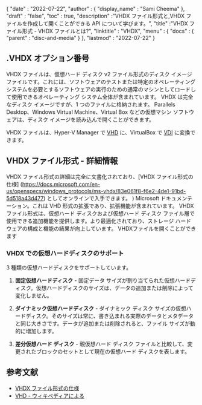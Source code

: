 {
  "date" : "2022-07-22",
  "author" : {
    "display_name" : "Sami Cheema"
},
  "draft" : "false",
   "toc" : true,
  "description" :"VHDX ファイル形式と,VHDX ファイルを作成して開くことができる API について学びます。",
  "title" :"VHDX ファイル形式 - VHDX ファイルとは?",
  "linktitle" : "VHDX",
  "menu" : {
    "docs" : {
      "parent" : "disc-and-media"
}
},
  "lastmod" : "2022-07-22"
}

## .VHDX オプション番号

VHDX ファイルは、仮想ハード ディスク v2 ファイル形式のディスク イメージ ファイルです。これには、ソフトウェアのテストまたは特定のオペレーティング システムを必要とするソフトウェアの実行のための通常のマシンとしてロードして使用できるオペレーティング システム全体が含まれています。 VHDX は完全なディスク イメージですが、1 つのファイルに格納されます。 Parallels Desktop、Windows Virtual Machine、Virtual Box などの仮想マシン ソフトウェアは、ディスク イメージを読み込んで開くことができます。

VHDX ファイルは、Hyper-V Manager で [VHD](/disc-and-media/vhd/) に、VirtualBox で [VDI](/disc-and-media/vdi/) に変換できます。

## VHDX ファイル形式 - 詳細情報

VHDX ファイル形式の詳細は完全に文書化されており、[VHDX ファイル形式の仕様] (https://docs.microsoft.com/en-us/openspecs/windows_protocols/ms-vhdx/83e061f8-f6e2-4de1-91bd-5d518a43d477) としてオンラインで入手できます。 ) Microsoft ドキュメンテーション。これは VHD 形式の拡張であり、拡張機能が含まれています。 VHDX ファイル形式は、仮想ハード ディスクおよび仮想ハード ディスク ファイル層で使用できる追加機能を提供します。より最適化されており、ストレージ ハードウェアの構成と機能の結果が向上しています。 VHDXファイルを開くことができます

### VHDX での仮想ハードディスクのサポート

3 種類の仮想ハードディスクをサポートしています。

1. **固定仮想ハードディスク** - 固定データ サイズが割り当てられた仮想ハードディスク。仮想ハードディスクのサイズは、データの追加または削除によって変化しません。

1. **ダイナミック仮想ハードディスク** - ダイナミック ディスク サイズの仮想ハードディスク。そのサイズは常に、書き込まれる実際のデータとメタデータと同じ大きさです。データが追加または削除されると、ファイル サイズが動的に増加します。

1. **差分仮想ハード ディスク** - 親仮想ハード ディスク ファイルと比較して、変更されたブロックのセットとして現在の仮想ハード ディスクを表します。

## 参考文献

* [VHDX ファイル形式の仕様](https://docs.microsoft.com/en-us/openspecs/windows_protocols/ms-vhdx/83e061f8-f6e2-4de1-91bd-5d518a43d477)
* [VHD - ウィキペディアによる](https://en.wikipedia.org/wiki/VHD_(file_format))

